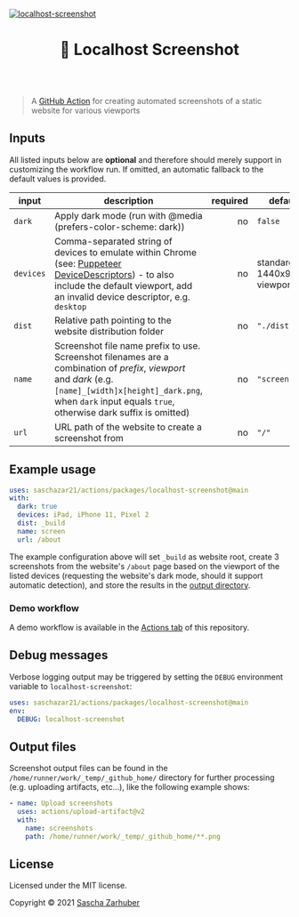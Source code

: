 [![localhost-screenshot](https://github.com/saschazar21/actions/actions/workflows/localhost-screenshot.yml/badge.svg)](https://github.com/saschazar21/actions/actions/workflows/localhost-screenshot.yml)

<div align="center">
  <h1>📸 Localhost Screenshot</h1>
  <br />
  <br />
</div>

> A [GitHub Action](https://docs.github.com/en/actions) for creating automated screenshots of a static website for various viewports

## Inputs

All listed inputs below are **optional** and therefore should merely support in customizing the workflow run. If omitted, an automatic fallback to the default values is provided.

| input     | description                                                                                                                                                                                                                | required | default                    |
| --------- | -------------------------------------------------------------------------------------------------------------------------------------------------------------------------------------------------------------------------- | -------: | -------------------------- |
| `dark`    | Apply dark mode (run with @media (prefers-color-scheme: dark))                                                                                                                                                             |       no | `false`                    |
| `devices` | Comma-separated string of devices to emulate within Chrome (see: [Puppeteer DeviceDescriptors](https://bit.ly/3n0EmMe)) - to also include the default viewport, add an invalid device descriptor, e.g. `desktop`           |       no | standard 1440x900 viewport |
| `dist`    | Relative path pointing to the website distribution folder                                                                                                                                                                  |       no | `"./dist"`                 |
| `name`    | Screenshot file name prefix to use. Screenshot filenames are a combination of _prefix_, _viewport_ and _dark_ (e.g. `[name]_[width]x[height]_dark.png`, when `dark` input equals `true`, otherwise dark suffix is omitted) |       no | `"screenshot"`             |
| `url`     | URL path of the website to create a screenshot from                                                                                                                                                                        |       no | `"/"`                      |

## Example usage

```yml
uses: saschazar21/actions/packages/localhost-screenshot@main
with:
  dark: true
  devices: iPad, iPhone 11, Pixel 2
  dist: _build
  name: screen
  url: /about
```

The example configuration above will set `_build` as website root, create 3 screenshots from the website's `/about` page based on the viewport of the listed devices (requesting the website's dark mode, should it support automatic detection), and store the results in the [output directory](#output-files).

### Demo workflow

A demo workflow is available in the [Actions tab](https://github.com/saschazar21/actions/actions/workflows/localhost-screenshot.yml/) of this repository.

## Debug messages

Verbose logging output may be triggered by setting the `DEBUG` environment variable to `localhost-screenshot`:

```yml
uses: saschazar21/actions/packages/localhost-screenshot@main
env:
  DEBUG: localhost-screenshot
```

## Output files

Screenshot output files can be found in the `/home/runner/work/_temp/_github_home/` directory for further processing (e.g. uploading artifacts, etc...), like the following example shows:

```yml
- name: Upload screenshots
  uses: actions/upload-artifact@v2
  with:
    name: screenshots
    path: /home/runner/work/_temp/_github_home/**.png
```

## License

Licensed under the MIT license.

Copyright ©️ 2021 [Sascha Zarhuber](https://sascha.work)
